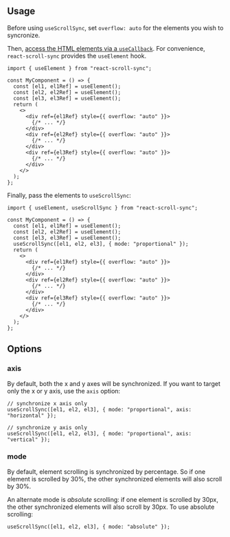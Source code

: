 ## Usage

Before using `useScrollSync`, set `overflow: auto` for the elements you wish to syncronize.

Then, [access the HTML elements via a `useCallback`](https://reactjs.org/docs/hooks-faq.html#how-can-i-measure-a-dom-node). For convenience, `react-scroll-sync` provides the `useElement` hook.

```tsx
import { useElement } from "react-scroll-sync";

const MyComponent = () => {
  const [el1, el1Ref] = useElement();
  const [el2, el2Ref] = useElement();
  const [el3, el3Ref] = useElement();
  return (
    <>
      <div ref={el1Ref} style={{ overflow: "auto" }}>
        {/* ... */}
      </div>
      <div ref={el2Ref} style={{ overflow: "auto" }}>
        {/* ... */}
      </div>
      <div ref={el3Ref} style={{ overflow: "auto" }}>
        {/* ... */}
      </div>
    </>
  );
};
```

Finally, pass the elements to `useScrollSync`:

```tsx
import { useElement, useScrollSync } from "react-scroll-sync";

const MyComponent = () => {
  const [el1, el1Ref] = useElement();
  const [el2, el2Ref] = useElement();
  const [el3, el3Ref] = useElement();
  useScrollSync([el1, el2, el3], { mode: "proportional" });
  return (
    <>
      <div ref={el1Ref} style={{ overflow: "auto" }}>
        {/* ... */}
      </div>
      <div ref={el2Ref} style={{ overflow: "auto" }}>
        {/* ... */}
      </div>
      <div ref={el3Ref} style={{ overflow: "auto" }}>
        {/* ... */}
      </div>
    </>
  );
};
```

## Options

### axis

By default, both the x and y axes will be synchronized.
If you want to target only the x or y axis, use the `axis` option:

```tsx
// synchronize x axis only
useScrollSync([el1, el2, el3], { mode: "proportional", axis: "horizontal" });

// synchronize y axis only
useScrollSync([el1, el2, el3], { mode: "proportional", axis: "vertical" });
```

### mode

By default, element scrolling is synchronized by percentage.
So if one element is scrolled by 30%, the other synchronized elements will also scroll by 30%.

An alternate mode is _absolute_ scrolling: if one element is scrolled by 30px,
the other synchronized elements will also scroll by 30px. To use absolute scrolling:

```tsx
useScrollSync([el1, el2, el3], { mode: "absolute" });
```
